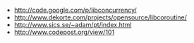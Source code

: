   * http://code.google.com/p/libconcurrency/
  * http://www.dekorte.com/projects/opensource/libcoroutine/
  * http://www.sics.se/~adam/pt/index.html
  * http://www.codepost.org/view/101